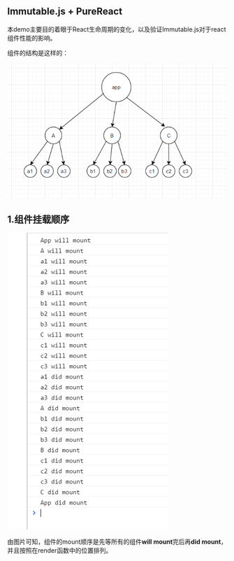 ## Immutable.js + PureReact


本demo主要目的着眼于React生命周期的变化，以及验证Immutable.js对于react组件性能的影响。

组件的结构是这样的：

![React Component Construct](./doc/image/componentFlow.png)


##  1.组件挂载顺序

![Mount Flow](./doc/image/mountFlow.png)

由图片可知，组件的mount顺序是先等所有的组件**will mount**完后再**did mount**，并且按照在render函数中的位置排列。